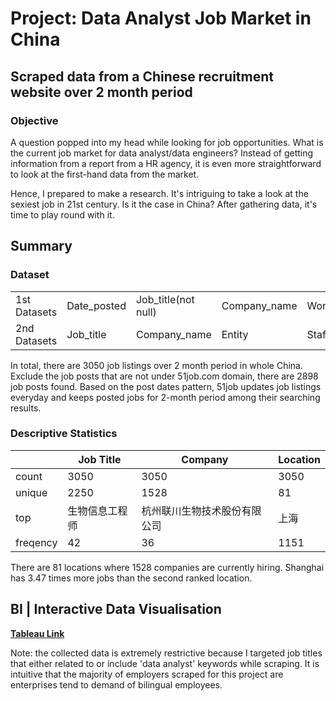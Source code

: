 # Project: Data Analyst Job Market in China 
## Scraped data from a Chinese recruitment website over 2 month period

### Objective

A question popped into my head while looking for job opportunities. What is the current job market for data analyst/data engineers? Instead of getting information from a report from a HR agency, it is even more straightforward to look at the first-hand data from the market.

Hence, I prepared to make a research. It's intriguing to take a look at the sexiest job in 21st century. Is it the case in China? After gathering data, it's time to play round with it. 


## Summary
### Dataset

|             |             |                     |              |               |              |                    |
| ------------| ------------|---------------------|--------------|---------------|--------------|--------------------|
| 1st Datasets| Date_posted | Job_title(not null) | Company_name | Work_location | Minimum  | new_max                   |
| 2nd Datasets| Job_title   | Company_name        | Entity       | Staff_number  | Industry     | Job_responsibility |
 


In total, there are 3050 job listings over 2 month period in whole China. Exclude the job posts that are not under 51job.com domain, there are 2898 job posts found. Based on the post dates pattern, 51job updates job listings everyday and keeps posted jobs for 2-month period among their searching results.





### Descriptive Statistics

|              |Job Title      |Company       |Location    |
| ------------ | ------------- | ------------ | ---------- |
| count        | 3050          | 3050         | 3050       |
| unique       | 2250          | 1528         | 81         |
| top          | 生物信息工程师   | 杭州联川生物技术股份有限公司 | 上海       |
| freqency     | 42            | 36           | 1151       |

There are 81 locations where 1528 companies are currently hiring.
Shanghai has 3.47 times more jobs than the second ranked location.






## BI | Interactive Data Visualisation

**[Tableau Link](https://public.tableau.com/profile/kaili8237#!/vizhome/DataAnalystsAnalystsJobMarketinChina/DataAnalystsJobMarketinChina?publish=yes)**

Note: the collected data is extremely restrictive because I targeted job titles that either related to or include 'data analyst' keywords while scraping. It is intuitive that the majority of employers scraped for this project are enterprises tend to demand of bilingual employees.
